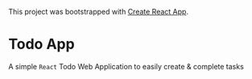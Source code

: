 This project was bootstrapped with [Create React App](https://github.com/facebook/create-react-app).

# Todo App 

A simple `React` Todo Web Application to easily create & complete tasks

